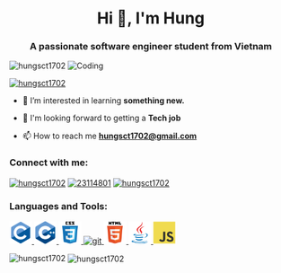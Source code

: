 <h1 align="center">Hi 👋, I'm Hung</h1>
<h3 align="center">A passionate software engineer student from Vietnam</h3>
<img align="right" alt="Coding" width="400" src="https://giphy.com/gifs/glitch-matrix-cat-wwg1suUiTbCY8H8vIA">


<p align="left"> <img src="https://komarev.com/ghpvc/?username=hungsct1702&label=Profile%20views&color=0e75b6&style=flat" alt="hungsct1702" /> </p>

<p align="left"> <a href="https://github.com/ryo-ma/github-profile-trophy"><img src="https://github-profile-trophy.vercel.app/?username=hungsct1702" alt="hungsct1702" /></a> </p>

- 🔭 I’m interested in learning **something new.**

- 💞️ I'm looking forward to getting a **Tech job**

- 📫 How to reach me **hungsct1702@gmail.com**

<h3 align="left">Connect with me:</h3>
<p align="left">
<a href="https://linkedin.com/in/hungsct1702" target="blank"><img align="center" src="https://raw.githubusercontent.com/rahuldkjain/github-profile-readme-generator/master/src/images/icons/Social/linked-in-alt.svg" alt="hungsct1702" height="30" width="40" /></a>
<a href="https://stackoverflow.com/users/23114801" target="blank"><img align="center" src="https://raw.githubusercontent.com/rahuldkjain/github-profile-readme-generator/master/src/images/icons/Social/stack-overflow.svg" alt="23114801" height="30" width="40" /></a>
<a href="https://www.hackerrank.com/hungsct1702" target="blank"><img align="center" src="https://raw.githubusercontent.com/rahuldkjain/github-profile-readme-generator/master/src/images/icons/Social/hackerrank.svg" alt="hungsct1702" height="30" width="40" /></a>
</p>

<h3 align="left">Languages and Tools:</h3>
<p align="left"> <a href="https://www.cprogramming.com/" target="_blank" rel="noreferrer"> <img src="https://raw.githubusercontent.com/devicons/devicon/master/icons/c/c-original.svg" alt="c" width="40" height="40"/> </a> <a href="https://www.w3schools.com/cpp/" target="_blank" rel="noreferrer"> <img src="https://raw.githubusercontent.com/devicons/devicon/master/icons/cplusplus/cplusplus-original.svg" alt="cplusplus" width="40" height="40"/> </a> <a href="https://www.w3schools.com/css/" target="_blank" rel="noreferrer"> <img src="https://raw.githubusercontent.com/devicons/devicon/master/icons/css3/css3-original-wordmark.svg" alt="css3" width="40" height="40"/> </a> <a href="https://git-scm.com/" target="_blank" rel="noreferrer"> <img src="https://www.vectorlogo.zone/logos/git-scm/git-scm-icon.svg" alt="git" width="40" height="40"/> </a> <a href="https://www.w3.org/html/" target="_blank" rel="noreferrer"> <img src="https://raw.githubusercontent.com/devicons/devicon/master/icons/html5/html5-original-wordmark.svg" alt="html5" width="40" height="40"/> </a> <a href="https://www.java.com" target="_blank" rel="noreferrer"> <img src="https://raw.githubusercontent.com/devicons/devicon/master/icons/java/java-original.svg" alt="java" width="40" height="40"/> </a> <a href="https://developer.mozilla.org/en-US/docs/Web/JavaScript" target="_blank" rel="noreferrer"> <img src="https://raw.githubusercontent.com/devicons/devicon/master/icons/javascript/javascript-original.svg" alt="javascript" width="40" height="40"/> </a> </p>

<p><img align="left" src="https://github-readme-stats.vercel.app/api/top-langs?username=hungsct1702&show_icons=true&locale=en&layout=compact" alt="hungsct1702" /></p>

<p>&nbsp;<img align="center" src="https://github-readme-stats.vercel.app/api?username=hungsct1702&show_icons=true&locale=en" alt="hungsct1702" /></p>
